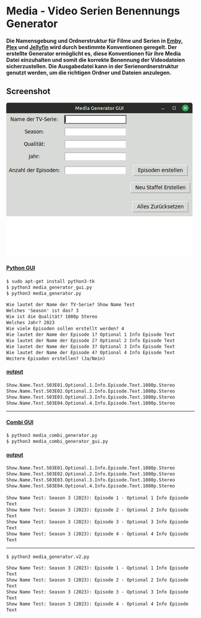 # Media - Video Serien Benennungs Generator

#### Die Namensgebung und Ordnerstruktur für Filme und Serien in [Emby](https://emby.media/support/articles/TV-Naming.html#episode-naming-conventions), [Plex](https://support.plex.tv/articles/naming-and-organizing-your-tv-show-files/#toc-0) und [Jellyfin](https://jellyfin.org/docs/general/server/media/shows) wird durch bestimmte Konventionen geregelt. Der erstellte Generator ermöglicht es, diese Konventionen für ihre Media Datei einzuhalten und somit die korrekte Benennung der Videodateien sicherzustellen. Die Ausgabedatei kann in der Serienordnerstruktur genutzt werden, um die richtigen Ordner und Dateien anzulegen. 
## Screenshot
![media_generator_gui.gif](https://github.com/Morpheus2018/media_generator/blob/main/media_generator.gif)

#### [Python GUI](https://github.com/Morpheus2018/media_generator/blob/main/GUI/media_generator_gui.py)
```
$ sudo apt-get install python3-tk
$ python3 media_generator_gui.py
$ python3 media_generator.py
```
```
Wie lautet der Name der TV-Serie? Show Name Test
Welches 'Season' ist das? 3
Wie ist die Qualität? 1080p Stereo
Welches Jahr? 2023
Wie viele Episoden sollen erstellt werden? 4
Wie lautet der Name der Episode 1? Optional 1 Info Episode Text
Wie lautet der Name der Episode 2? Optional 2 Info Episode Text
Wie lautet der Name der Episode 3? Optional 3 Info Episode Text
Wie lautet der Name der Episode 4? Optional 4 Info Episode Text
Weitere Episoden erstellen? (Ja/Nein) 
```
#### [output](https://github.com/Morpheus2018/media_generator/blob/main/Show%20Name%20Test%20(2023)/Staffel%203/Show.Name.Test.S03.txt)
```
Show.Name.Test.S03E01.Optional.1.Info.Episode.Text.1080p.Stereo
Show.Name.Test.S03E02.Optional.2.Info.Episode.Text.1080p.Stereo
Show.Name.Test.S03E03.Optional.3.Info.Episode.Text.1080p.Stereo
Show.Name.Test.S03E04.Optional.4.Info.Episode.Text.1080p.Stereo
```
***
#### [Combi GUI](https://github.com/Morpheus2018/media_generator/blob/main/GUI/media_combi_generator_gui.py)
```
$ python3 media_combi_generator.py
$ python3 media_combi_generator_gui.py
```
#### [output](https://github.com/Morpheus2018/media_generator/blob/main/GUI/Show%20Name%20Test%20(2023)/Staffel%203/Show.Name.Test.S03.txt)

```
Show.Name.Test.S03E01.Optional.1.Info.Episode.Text.1080p.Stereo
Show.Name.Test.S03E02.Optional.2.Info.Episode.Text.1080p.Stereo
Show.Name.Test.S03E03.Optional.3.Info.Episode.Text.1080p.Stereo
Show.Name.Test.S03E04.Optional.4.Info.Episode.Text.1080p.Stereo

Show Name Test: Season 3 (2023): Episode 1 - Optional 1 Info Episode Text
Show Name Test: Season 3 (2023): Episode 2 - Optional 2 Info Episode Text
Show Name Test: Season 3 (2023): Episode 3 - Optional 3 Info Episode Text
Show Name Test: Season 3 (2023): Episode 4 - Optional 4 Info Episode Text
```
***
```
$ python3 media_generator.v2.py
```
```
Show Name Test: Season 3 (2023): Episode 1 - Optional 1 Info Episode Text
Show Name Test: Season 3 (2023): Episode 2 - Optional 2 Info Episode Text
Show Name Test: Season 3 (2023): Episode 3 - Optional 3 Info Episode Text
Show Name Test: Season 3 (2023): Episode 4 - Optional 4 Info Episode Text
```